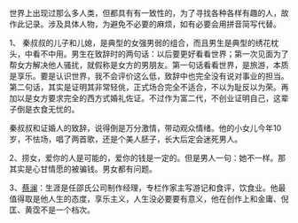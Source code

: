 
世界上出现过那么多人类，但都具有有一致性的，为了寻找各种各样有趣的人，故作此记录。涉及具体人物，为避免不必要的麻烦，如有必要会用拼音简写代替<!--实际会在注释中写明-->。


1、 秦叔叔的儿子<!--秦奋-->和儿媳<!--郁苗苗-->，是典型的女强男弱的组合，而且男生是典型的绣花枕头，中看不中用。男生在致辞时的两句话：以后要更好看看世界；第一次见面为了帮女方解决他人骚扰，就假称是女方的男朋友。第一句话看看世界，是旅游，本质是享乐。要是认识世界，我不会评价这么低，致辞中也完全没有说对事业的担当。第二句话，其实是证明其非常轻佻，正式场合完全不适合，不以为耻反以为荣。再加以是女方要求完全的西方式婚礼佐证。不过作为富二代，不创业证明自己，这辈子倒是衣食无忧的。

秦叔叔和证婚人的致辞，说得倒是万分激情，带动观众情绪。他的小女儿今年10岁，不怯场，唱了两首歌，还是个美人胚子，长大后定会迷死男人。

2、捞女，爱你的人是可能的，爱你的钱是一定的。但是男人一句：她不一样。那其实是心甘情愿的被骗钱。男女都有问题。

3、[蔡澜](https://zh.wikipedia.org/wiki/%E8%94%A1%E7%80%BE)：生涯是任邵氏公司制作经理，专栏作家主写游记和食评，饮食业。他最值得取是他人生的态度，享乐主义，人生没必要要有意义，他在创作上和金庸、倪匡、黄霑不是一个档次。

<!--

-->